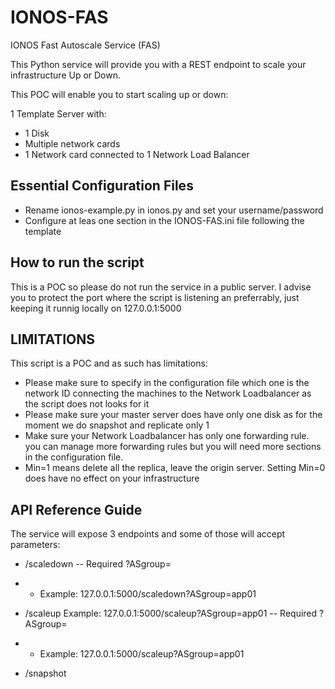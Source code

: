 # IONOS-FAS
IONOS Fast Autoscale Service (FAS)

This Python service will provide you with a REST endpoint to scale your infrastructure Up or Down.

This POC will enable you to start scaling up or down:

1 Template Server with:
- 1 Disk
- Multiple network cards
- 1 Network card connected to 1 Network Load Balancer

## Essential Configuration Files
- Rename ionos-example.py in ionos.py and set your username/password
- Configure at leas one section in the IONOS-FAS.ini file following the template

## How to run the script
This is a POC so please do not run the service in a public server.
I advise you to protect the port where the script is listening an
preferrably, just keeping it runnig locally on 127.0.0.1:5000

## LIMITATIONS
This script is a POC and as such has limitations:
- Please make sure to specify in the configuration file which one is the network ID connecting the machines to the Network Loadbalancer as the script does not looks for it
- Please make sure your master server does have only one disk as for the moment we do snapshot and replicate only 1
- Make sure your Network Loadbalancer has only one forwarding rule. you can manage more forwarding rules but you will need more sections in the configuration file.
- Min=1 means delete all the replica, leave the origin server. Setting Min=0 does have no effect on your infrastructure

## API Reference Guide
The service will expose 3 endpoints and some of those will accept parameters:

- /scaledown -- Required ?ASgroup=<name of your section in the config file>
- - Example: 127.0.0.1:5000/scaledown?ASgroup=app01

- /scaleup
Example: 127.0.0.1:5000/scaleup?ASgroup=app01 -- Required ?ASgroup=<name of your section in the config file>
- - Example: 127.0.0.1:5000/scaleup?ASgroup=app01

- /snapshot